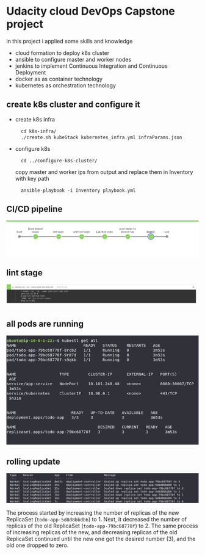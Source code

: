 
# Udacity cloud DevOps Capstone project

in this project i applied some skills and knowledge 

- cloud formation to deploy k8s cluster
- ansible to configure master and worker nodes
- jenkins to implement Continuous Integration and Continuous Deployment
- docker as as container technology
- kubernetes as orchestration technology

## create k8s cluster and configure it
* create k8s infra
  ```
    cd k8s-infra/
    ./create.sh kubeStack kubernetes_infra.yml infraParams.json
  ```
* configure k8s
  ```
    cd ../configure-k8s-cluster/
  ```
   copy master and worker ips from output and replace them in Inventory with key path
  ```
    ansible-playbook -i Inventory playbook.yml
  ```

## CI/CD pipeline
![](./images/cicd.png)

## lint stage
![](./images/lint.png)

## all pods are running 
![](./images/pods.png)

## rolling update 
![](./images/rolling-update.png)

The process started by increasing the number of replicas of the new ReplicaSet (`todo-app-5d8d8bbdb6`) to 1. Next, it decreased the number of replicas of the old ReplicaSet (`todo-app-79bc68778f`) to 2. The same process of increasing replicas of the new, and decreasing replicas of the old ReplicaSet continued until the new one got the desired number (3), and the old one dropped to zero.
